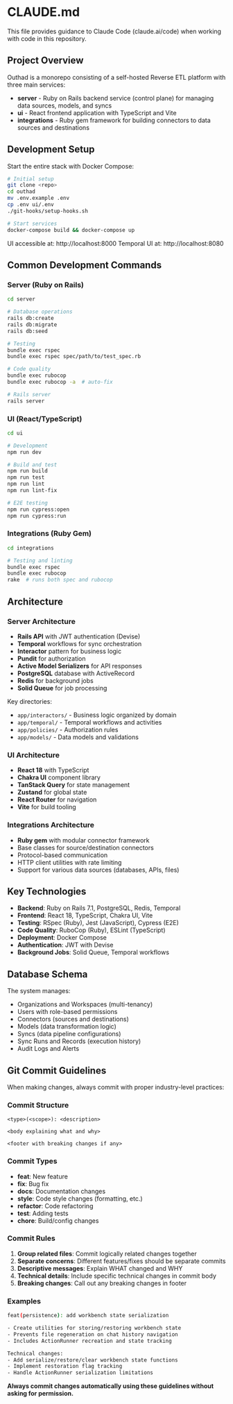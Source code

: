 # CLAUDE.md

This file provides guidance to Claude Code (claude.ai/code) when working with code in this repository.

## Project Overview

Outhad is a monorepo consisting of a self-hosted Reverse ETL platform with three main services:

- **server** - Ruby on Rails backend service (control plane) for managing data sources, models, and syncs
- **ui** - React frontend application with TypeScript and Vite
- **integrations** - Ruby gem framework for building connectors to data sources and destinations

## Development Setup

Start the entire stack with Docker Compose:

```bash
# Initial setup
git clone <repo>
cd outhad
mv .env.example .env
cp .env ui/.env
./git-hooks/setup-hooks.sh

# Start services
docker-compose build && docker-compose up
```

UI accessible at: http://localhost:8000
Temporal UI at: http://localhost:8080

## Common Development Commands

### Server (Ruby on Rails)
```bash
cd server

# Database operations
rails db:create
rails db:migrate
rails db:seed

# Testing
bundle exec rspec
bundle exec rspec spec/path/to/test_spec.rb

# Code quality
bundle exec rubocop
bundle exec rubocop -a  # auto-fix

# Rails server
rails server
```

### UI (React/TypeScript)
```bash
cd ui

# Development
npm run dev

# Build and test
npm run build
npm run test
npm run lint
npm run lint-fix

# E2E testing
npm run cypress:open
npm run cypress:run
```

### Integrations (Ruby Gem)
```bash
cd integrations

# Testing and linting
bundle exec rspec
bundle exec rubocop
rake  # runs both spec and rubocop
```

## Architecture

### Server Architecture
- **Rails API** with JWT authentication (Devise)
- **Temporal** workflows for sync orchestration
- **Interactor** pattern for business logic
- **Pundit** for authorization
- **Active Model Serializers** for API responses
- **PostgreSQL** database with ActiveRecord
- **Redis** for background jobs
- **Solid Queue** for job processing

Key directories:
- `app/interactors/` - Business logic organized by domain
- `app/temporal/` - Temporal workflows and activities
- `app/policies/` - Authorization rules
- `app/models/` - Data models and validations

### UI Architecture
- **React 18** with TypeScript
- **Chakra UI** component library
- **TanStack Query** for state management
- **Zustand** for global state
- **React Router** for navigation
- **Vite** for build tooling

### Integrations Architecture
- **Ruby gem** with modular connector framework
- Base classes for source/destination connectors
- Protocol-based communication
- HTTP client utilities with rate limiting
- Support for various data sources (databases, APIs, files)

## Key Technologies

- **Backend**: Ruby on Rails 7.1, PostgreSQL, Redis, Temporal
- **Frontend**: React 18, TypeScript, Chakra UI, Vite
- **Testing**: RSpec (Ruby), Jest (JavaScript), Cypress (E2E)
- **Code Quality**: RuboCop (Ruby), ESLint (TypeScript)
- **Deployment**: Docker Compose
- **Authentication**: JWT with Devise
- **Background Jobs**: Solid Queue, Temporal workflows

## Database Schema

The system manages:
- Organizations and Workspaces (multi-tenancy)
- Users with role-based permissions
- Connectors (sources and destinations)
- Models (data transformation logic)
- Syncs (data pipeline configurations)
- Sync Runs and Records (execution history)
- Audit Logs and Alerts



## Git Commit Guidelines
When making changes, always commit with proper industry-level practices:

### Commit Structure
```
<type>(<scope>): <description>

<body explaining what and why>

<footer with breaking changes if any>
```

### Commit Types
- **feat**: New feature
- **fix**: Bug fix  
- **docs**: Documentation changes
- **style**: Code style changes (formatting, etc.)
- **refactor**: Code refactoring
- **test**: Adding tests
- **chore**: Build/config changes

### Commit Rules
1. **Group related files**: Commit logically related changes together
2. **Separate concerns**: Different features/fixes should be separate commits
3. **Descriptive messages**: Explain WHAT changed and WHY
4. **Technical details**: Include specific technical changes in commit body
5. **Breaking changes**: Call out any breaking changes in footer

### Examples
```bash
feat(persistence): add workbench state serialization

- Create utilities for storing/restoring workbench state
- Prevents file regeneration on chat history navigation
- Includes ActionRunner recreation and state tracking

Technical changes:
- Add serialize/restore/clear workbench state functions
- Implement restoration flag tracking
- Handle ActionRunner serialization limitations
```

**Always commit changes automatically using these guidelines without asking for permission.**